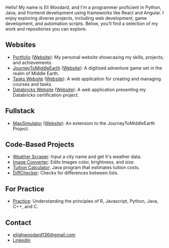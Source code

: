 Hello! My name is Eli Woodard, and I'm a programmer proficient in Python, Java, and frontend development using frameworks like React and Angular. I enjoy exploring diverse projects, including web development, game development, and automation scripts. Below, you’ll find a selection of my work and repositories you can explore.

## Websites

- [Portfolio](https://github.com/EliWoodard/Portfolio) ([Website](https://eliwoodard.github.io/Portfolio/)):  My personal website showcasing my skills, projects, and achievements.
- [JourneyToMiddleEarth](https://github.com/EliWoodard/JourneyToMiddleEarth) ([Website](https://eliwoodard.github.io/JourneyToMiddleEarth/)): A digitized adventure game set in the realm of Middle Earth.
- [Tasks Website](https://github.com/EliWoodard/Tasks) ([Website](https://eliwoodard.github.io/Tasks/)): A web application for creating and managing courses and tasks.
- [Databricks Website](https://github.com/EliWoodard/DatabricksGenAI) ([Website](https://eliwoodard.github.io/DatabricksGenAI/)): A web application presenting my Databricks certification project.

## Fullstack

- [MapSimulator](https://github.com/EliWoodard/MapSimulator) ([Website](https://mapsimulator.onrender.com/)): An extension to the JourneyToMiddleEarth Project.

## Code-Based Projects

- [Weather Scraper](https://github.com/EliWoodard/PythonWebScraper): Input a city name and get it's weather data.
- [Image Converter](https://github.com/EliWoodard/Image-Converter): Edits Images color, brightness, and size.
- [Tuition Calculator](https://github.com/EliWoodard/Tuition-Calculator): Java program that estimates tuition costs.
- [DiffChecker](https://github.com/EliWoodard/DiffCheck): Checks for differences between lists.

## For Practice
- [Practice](https://github.com/EliWoodard/Practice): Understanding the principles of R, Javascript, Python, Java, C++, and C. 

## Contact
- elijahwoodard136@gmail.com
- [Linkedin](https://www.linkedin.com/in/elijah-woodard-a9609524a/)
